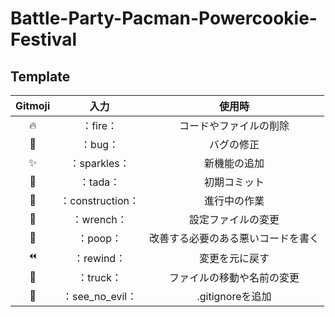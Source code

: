 # Battle-Party-Pacman-Powercookie-Festival
## Template
|Gitmoji|入力|使用時|
|:-:|:-:|:-:|
|:fire:|：fire：|コードやファイルの削除|
|:bug:|：bug：|バグの修正|
|:sparkles:|：sparkles：|新機能の追加|
|:tada:|：tada：|初期コミット|
|:construction:|：construction：|進行中の作業|
|:wrench:|：wrench：|設定ファイルの変更|
|:poop:|：poop：|改善する必要のある悪いコードを書く
|:rewind:|：rewind：|変更を元に戻す|
|:truck:|：truck：|ファイルの移動や名前の変更|
|:see_no_evil:|：see_no_evil：|.gitignoreを追加|




